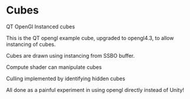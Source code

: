 # Cubes
QT OpenGl Instanced cubes

This is the QT opengl example cube, upgraded to opengl4.3, to allow instancing of cubes.

Cubes are drawn using instancing from SSBO buffer.

Compute shader can manipulate cubes

Culling implemented by identifying hidden cubes

All done as a painful experiment in using opengl directly instead of Unity!

